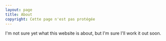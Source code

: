 ```yaml
---
layout: page
title: About
copyright: Cette page n'est pas protégée
---
```


I'm not sure yet what this website is about, but I'm sure I'll work it out soon.

